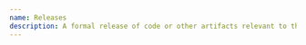 ```yaml
---
name: Releases
description: A formal release of code or other artifacts relevant to the community.
---
```

